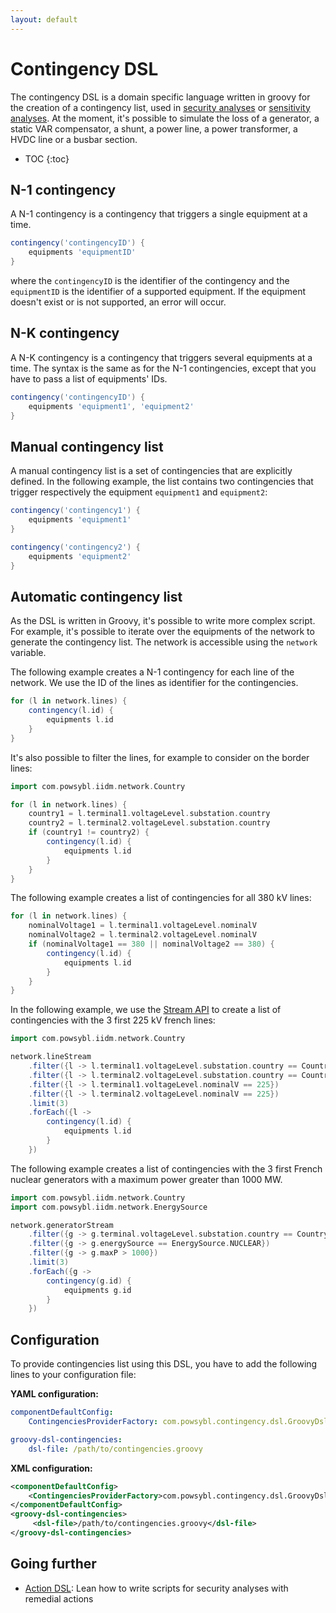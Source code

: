 ```yaml
---
layout: default
---
```


# Contingency DSL
The contingency DSL is a domain specific language written in groovy for the creation of a contingency list, used in [security analyses](./security.md) or [sensitivity analyses](../sensitivity/sensitivity.md). At the moment, it's possible to simulate the loss of a generator, a static VAR compensator, a shunt, a power line, a power transformer, a HVDC line or a busbar section. 

* TOC
{:toc}

## N-1 contingency
A N-1 contingency is a contingency that triggers a single equipment at a time.
```groovy
contingency('contingencyID') {
    equipments 'equipmentID'
}
```
where the `contingencyID` is the identifier of the contingency and the `equipmentID` is the identifier of a supported equipment. If the equipment doesn't exist or is not supported, an error will occur.

## N-K contingency
A N-K contingency is a contingency that triggers several equipments at a time. The syntax is the same as for the N-1 contingencies, except that you have to pass a list of equipments' IDs.
```groovy
contingency('contingencyID') {
    equipments 'equipment1', 'equipment2'
}
``` 

## Manual contingency list
A manual contingency list is a set of contingencies that are explicitly defined. In the following example, the list contains two contingencies that trigger respectively the equipment `equipment1` and `equipment2`:
```groovy
contingency('contingency1') {
    equipments 'equipment1'
}

contingency('contingency2') {
    equipments 'equipment2'
}
``` 

## Automatic contingency list
As the DSL is written in Groovy, it's possible to write more complex script. For example, it's possible to iterate over the equipments of the network to generate the contingency list. The network is accessible using the `network` variable.

The following example creates a N-1 contingency for each line of the network. We use the ID of the lines as identifier for the contingencies. 
```groovy
for (l in network.lines) {
    contingency(l.id) {
        equipments l.id
    }
}
```

It's also possible to filter the lines, for example to consider on the border lines:
```groovy
import com.powsybl.iidm.network.Country

for (l in network.lines) {
    country1 = l.terminal1.voltageLevel.substation.country
    country2 = l.terminal2.voltageLevel.substation.country
    if (country1 != country2) {
        contingency(l.id) {
            equipments l.id
        }
    }
}
```

The following example creates a list of contingencies for all 380 kV lines:
```groovy
for (l in network.lines) {
    nominalVoltage1 = l.terminal1.voltageLevel.nominalV
    nominalVoltage2 = l.terminal2.voltageLevel.nominalV
    if (nominalVoltage1 == 380 || nominalVoltage2 == 380) {
        contingency(l.id) {
            equipments l.id
        }
    }
}
```

In the following example, we use the [Stream API](https://docs.oracle.com/en/java/javase/14/docs/api/java.base/java/util/stream/package-summary.html) to create a list of contingencies with the 3 first 225 kV french lines:  
```groovy
import com.powsybl.iidm.network.Country

network.lineStream
    .filter({l -> l.terminal1.voltageLevel.substation.country == Country.FR})
    .filter({l -> l.terminal2.voltageLevel.substation.country == Country.FR})
    .filter({l -> l.terminal1.voltageLevel.nominalV == 225})
    .filter({l -> l.terminal2.voltageLevel.nominalV == 225})
    .limit(3)
    .forEach({l ->
        contingency(l.id) {
            equipments l.id
        }
    })
```

The following example creates a list of contingencies with the 3 first French nuclear generators with a maximum power greater than 1000 MW.
```groovy
import com.powsybl.iidm.network.Country
import com.powsybl.iidm.network.EnergySource

network.generatorStream
    .filter({g -> g.terminal.voltageLevel.substation.country == Country.FR})
    .filter({g -> g.energySource == EnergySource.NUCLEAR})
    .filter({g -> g.maxP > 1000})
    .limit(3)
    .forEach({g ->
        contingency(g.id) {
            equipments g.id
        }
    })
```

## Configuration
To provide contingencies list using this DSL, you have to add the following lines to your configuration file:

**YAML configuration:**
```yaml
componentDefaultConfig:
    ContingenciesProviderFactory: com.powsybl.contingency.dsl.GroovyDslContingenciesProviderFactory

groovy-dsl-contingencies:
    dsl-file: /path/to/contingencies.groovy
```

**XML configuration:**
```xml
<componentDefaultConfig>
    <ContingenciesProviderFactory>com.powsybl.contingency.dsl.GroovyDslContingenciesProviderFactory</ContingenciesProviderFactory>
</componentDefaultConfig>
<groovy-dsl-contingencies>
     <dsl-file>/path/to/contingencies.groovy</dsl-file>
</groovy-dsl-contingencies>
```

## Going further
- [Action DSL](action-dsl.md): Lean how to write scripts for security analyses with remedial actions

